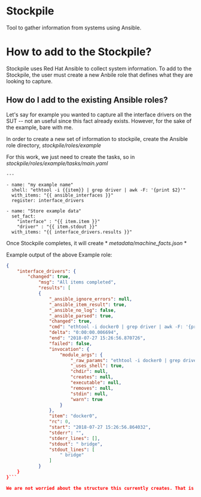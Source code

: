 # Stockpile
Tool to gather information from systems using Ansible.

# How to add to the Stockpile?
Stockpile uses Red Hat Ansible to collect system information. To add to the Stockpile, the user must create a new Anbile role that defines what they are looking to capture.

## How do I add to the existing Ansible roles?
Let's say for example you wanted to capture all the interface drivers on the SUT -- not an useful since this fact already exists. However, for the sake of the example, bare with me.

In order to create a new set of information to stockpile, create the Ansible role directory, *stockpile/roles/example*

For this work, we just need to create the tasks, so in *stockpile/roles/example/tasks/main.yaml*

```ansible
---

- name: "my example name"
  shell: "ethtool -i {{item}} | grep driver | awk -F: '{print $2}'"
  with_items: "{{ ansible_interfaces }}"
  register: interface_drivers

- name: "Store example data"
  set_fact:
    "interface" : "{{ item.item }}"
    "driver" : "{{ item.stdout }}"
  with_items: "{{ interface_drivers.results }}"
```

Once Stockpile completes, it will create * *metadata/machine_facts.json* *

Example output of the above Example role:
```json
{
    "interface_drivers": {
        "changed": true,
            "msg": "All items completed",
            "results": [
            {
                "_ansible_ignore_errors": null,
                "_ansible_item_result": true,
                "_ansible_no_log": false,
                "_ansible_parsed": true,
                "changed": true,
                "cmd": "ethtool -i docker0 | grep driver | awk -F: '{print $2}'",
                "delta": "0:00:00.006694",
                "end": "2018-07-27 15:26:56.870726",
                "failed": false,
                "invocation": {
                    "module_args": {
                        "_raw_params": "ethtool -i docker0 | grep driver | awk -F: '{print $2}'",
                        "_uses_shell": true,
                        "chdir": null,
                        "creates": null,
                        "executable": null,
                        "removes": null,
                        "stdin": null,
                        "warn": true
                    }
                },
                "item": "docker0",
                "rc": 0,
                "start": "2018-07-27 15:26:56.864032",
                "stderr": "",
                "stderr_lines": [],
                "stdout": " bridge",
                "stdout_lines": [
                    " bridge"
                ]
            }
    }
}```

We are not worried about the structure this currently creates. That is for Scribe to break down.


